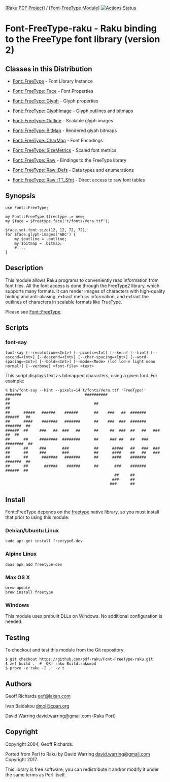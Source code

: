[[Raku PDF Project]](https://pdf-raku.github.io)
/ [[Font-FreeType Module]](https://pdf-raku.github.io/Font-FreeType-raku/)
[![Actions Status](https://github.com/pdf-raku/FontConfig-raku/workflows/test/badge.svg)](https://github.com/pdf-raku/FontConfig-raku/actions)

Font-FreeType-raku - Raku binding to the FreeType font library (version 2)
=============================================================

Classes in this Distribution
----------------------------

  * [Font::FreeType](https://pdf-raku.github.io/Font-FreeType-raku/Font/FreeType) - Font Library Instance

  * [Font::FreeType::Face](https://pdf-raku.github.io/Font-FreeType-raku/Font/FreeType/Face) - Font Properties

  * [Font::FreeType::Glyph](https://pdf-raku.github.io/Font-FreeType-raku/Font/FreeType/Glyph) - Glyph properties

  * [Font::FreeType::GlyphImage](https://pdf-raku.github.io/Font-FreeType-raku/Font/FreeType/GlyphImage) - Glyph outlines and bitmaps

  * [Font::FreeType::Outline](https://pdf-raku.github.io/Font-FreeType-raku/Font/FreeType/Outline) - Scalable glyph images

  * [Font::FreeType::BitMap](https://pdf-raku.github.io/Font-FreeType-raku/Font/FreeType/BitMap) - Rendered glyph bitmaps

  * [Font::FreeType::CharMap](https://pdf-raku.github.io/Font-FreeType-raku/Font/FreeType/CharMap) - Font Encodings

  * [Font::FreeType::SizeMetrics](https://pdf-raku.github.io/Font-FreeType-raku/Font/FreeType/SizeMetrics) - Scaled font metrics

  * [Font::FreeType::Raw](https://pdf-raku.github.io/Font-FreeType-raku/Font/FreeType/Raw) - Bindings to the FreeType library

  * [Font::FreeType::Raw::Defs](https://pdf-raku.github.io/Font-FreeType-raku/Font/FreeType/Raw/Defs) - Data types and enumerations

  * [Font::FreeType::Raw::TT_Sfnt](https://pdf-raku.github.io/Font-FreeType-raku/Font/FreeType/Raw/TT_Sfnt) - Direct access to raw font tables

Synopsis
--------

    use Font::FreeType;

    my Font::FreeType $freetype .= new;
    my $face = $freetype.face('t/fonts/Vera.ttf');

    $face.set-font-size(12, 12, 72, 72);
    for $face.glyph-images('ABC') {
        my $outline = .outline;
        my $bitmap = .bitmap;
        # ...
    }

Description
-----------

This module allows Raku programs to conveniently read information from font files. All the font access is done through the FreeType2 library, which supports many formats. It can render images of characters with high-quality hinting and anti-aliasing, extract metrics information, and extract the outlines of characters in scalable formats like TrueType.


Please see [Font::FreeType](https://pdf-raku.github.io/Font-FreeType-raku/Font/FreeType).


Scripts
-------

### font-say

    font-say [--resolution=<Int>] [--pixels=<Int] [--kern] [--hint] [--ascend=<Int>] [--descend=<Int>] [--char-spacing=<Int>] [--word-spacing=<Int>] [--bold=<Int>] [--mode=<Mode> (lcd lcd-v light mono normal)] [--verbose] <font-file> <text>

This script displays text as bitmapped characters, using a given font. For example:

    % bin/font-say --hint --pixels=14 t/fonts/Vera.ttf 'FreeType!'
    #######                            ##########                              ##
    ##                                     ##                                  ##
    ##      #####   ######    ######       ##    ###   ##  #######    ######   ##
    ##      ####    #######   #######      ##    ###  ###  #######    #######  ##
    ######  ##     ###   ##  ###   ##      ##     ##  ###  ##   ##   ###   ##  ##
    ##      ##     ########  ########      ##     ### ##   ##   ###  ########  ##
    ##      ##     ###       ###           ##      #####   ##   ###  ###
    ##      ##     ###       ###           ##      ####    ##   ##   ###
    ##      ##      #######   #######      ##      ####    #######    #######  ##
    ##      ##       ######    ######      ##       ###    #######     ######  ##
                                                    ##     ##
                                                   ###     ##
                                                  ###      ##


Install
-------

Font::FreeType depends on the [freetype](https://www.freetype.org/download.html) native library, so you must install that prior to using this module.

### Debian/Ubuntu Linux

```shell
sudo apt-get install freetype6-dev
```

### Alpine Linux

```shell
doas apk add freetype-dev
```

### Max OS X

```shell
brew update
brew install freetype
```

### Windows

This module uses prebuilt DLLs on Windows. No additional configuration is needed.

Testing
------

To checkout and test this module from the Git repository:

    $ git checkout https://github.com/pdf-raku/Font-FreeType-raku.git
    $ zef build .  # -OR- raku Build.rakumod
    $ prove -e'raku -I .' -v t

Authors
-------

Geoff Richards <qef@laxan.com>

Ivan Baidakou <dmol@cpan.org>

David Warring <david.warring@gmail.com> (Raku Port)

Copyright
---------

Copyright 2004, Geoff Richards.

Ported from Perl to Raku by David Warring <david.warring@gmail.com> Copyright 2017.

This library is free software; you can redistribute it and/or modify it under the same terms as Perl itself.

